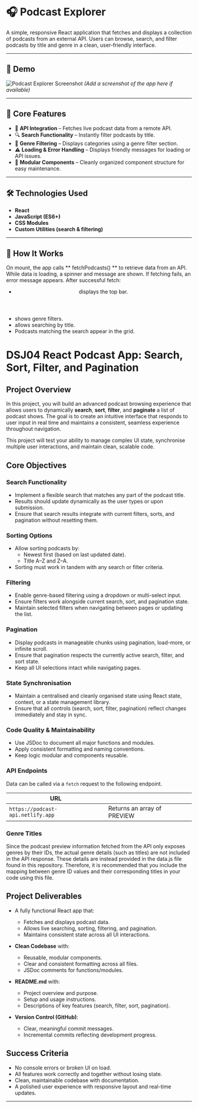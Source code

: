 # 🎧 Podcast Explorer

A simple, responsive React application that fetches and displays a collection of podcasts from an external API. Users can browse, search, and filter podcasts by title and genre in a clean, user-friendly interface.

---

## 📸 Demo

![Podcast Explorer Screenshot](./screenshot.png)
*_(Add a screenshot of the app here if available)_*

---

## 🚀 Core Features

- 🔄 **API Integration** – Fetches live podcast data from a remote API.
- 🔍 **Search Functionality** – Instantly filter podcasts by title.
- 🎨 **Genre Filtering** – Displays categories using a genre filter section.
- ⚠️ **Loading & Error Handling** – Displays friendly messages for loading or API issues.
- 🧩 **Modular Components** – Cleanly organized component structure for easy maintenance.

---

## 🛠️ Technologies Used

- **React**
- **JavaScript (ES6+)**
- **CSS Modules**
- **Custom Utilities (search & filtering)**

---

## 🧠 How It Works
On mount, the app calls ** fetchPodcasts() ** to retrieve data from an API.
While data is loading, a spinner and message are shown.
If fetching fails, an error message appears.
After successful fetch:

- <Header /> displays the top bar.
- <Filtersection /> shows genre filters.
- <Searchsection /> allows searching by title.
- Podcasts matching the search appear in the grid.











# DSJ04 React Podcast App: Search, Sort, Filter, and Pagination

## Project Overview

In this project, you will build an advanced podcast browsing experience that allows users to dynamically **search**, **sort**, **filter**, and **paginate** a list of podcast shows. The goal is to create an intuitive interface that responds to user input in real time and maintains a consistent, seamless experience throughout navigation.

This project will test your ability to manage complex UI state, synchronise multiple user interactions, and maintain clean, scalable code.

## Core Objectives

### Search Functionality

- Implement a flexible search that matches any part of the podcast title.
- Results should update dynamically as the user types or upon submission.
- Ensure that search results integrate with current filters, sorts, and pagination without resetting them.

### Sorting Options

- Allow sorting podcasts by:
  - Newest first (based on last updated date).
  - Title A–Z and Z–A.
- Sorting must work in tandem with any search or filter criteria.

### Filtering

- Enable genre-based filtering using a dropdown or multi-select input.
- Ensure filters work alongside current search, sort, and pagination state.
- Maintain selected filters when navigating between pages or updating the list.

### Pagination

- Display podcasts in manageable chunks using pagination, load-more, or infinite scroll.
- Ensure that pagination respects the currently active search, filter, and sort state.
- Keep all UI selections intact while navigating pages.

### State Synchronisation

- Maintain a centralised and cleanly organised state using React state, context, or a state management library.
- Ensure that all controls (search, sort, filter, pagination) reflect changes immediately and stay in sync.

### Code Quality & Maintainability

- Use JSDoc to document all major functions and modules.
- Apply consistent formatting and naming conventions.
- Keep logic modular and components reusable.

### API Endpoints

Data can be called via a `fetch` request to the following endpoint.

| URL                               |                             |
| --------------------------------- | --------------------------- |
| `https://podcast-api.netlify.app` | Returns an array of PREVIEW |

### Genre Titles

Since the podcast preview information fetched from the API only exposes genres by their IDs, the actual genre details (such as titles) are not included in the API response. These details are instead provided in the data.js file found in this repository. Therefore, it is recommended that you include the mapping between genre ID values and their corresponding titles in your code using this file.

## Project Deliverables

- A fully functional React app that:

  - Fetches and displays podcast data.
  - Allows live searching, sorting, filtering, and pagination.
  - Maintains consistent state across all UI interactions.

- **Clean Codebase** with:

  - Reusable, modular components.
  - Clear and consistent formatting across all files.
  - JSDoc comments for functions/modules.

- **README.md** with:

  - Project overview and purpose.
  - Setup and usage instructions.
  - Descriptions of key features (search, filter, sort, pagination).

- **Version Control (GitHub)**:
  - Clear, meaningful commit messages.
  - Incremental commits reflecting development progress.

## Success Criteria

- No console errors or broken UI on load.
- All features work correctly and together without losing state.
- Clean, maintainable codebase with documentation.
- A polished user experience with responsive layout and real-time updates.

---
